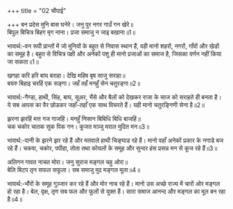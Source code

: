 +++
title = "02 चौपाई"

+++
बन प्रदेस मुनि बास घनेरे। जनु पुर नगर गाउँ गन खेरे॥  
बिपुल बिचित्र बिहग मृग नाना। प्रजा समाजु न जाइ बखाना॥1॥  

भावार्थ:-वन रूपी प्रान्तों में जो मुनियों के बहुत से निवास स्थान हैं, वही मानो शहरों, नगरों, गाँवों और खेडों का समूह है। बहुत से विचित्र पक्षी और अनेकों पशु ही मानो प्रजाओं का समाज है, जिसका वर्णन नहीं किया जा सकता॥1॥  

खगहा करि हरि बाघ बराहा। देखि महिष बृष साजु सराहा॥  
बयरु बिहाइ चरहिं एक सङ्गा। जहँ तहँ मनहुँ सेन चतुरङ्गा॥2॥  

भावार्थ:-गैण्डा, हाथी, सिंह, बाघ, सूअर, भैंसे और बैलों को देखकर राजा के साज को सराहते ही बनता है। ये सब आपस का वैर छोडकर जहाँ-तहाँ एक साथ विचरते हैं। यही मानो चतुरङ्गिणी सेना है॥2॥  

झरना झरहिं मत्त गज गाजहिं। मनहुँ निसान बिबिधि बिधि बाजहिं॥  
चक चकोर चातक सुक पिक गन। कूजत मञ्जु मराल मुदित मन॥3॥  

भावार्थ:-पानी के झरने झर रहे हैं और मतवाले हाथी चिङ्घाड रहे हैं। मानो वहाँ अनेकों प्रकार के नगाडे बज रहे हैं। चकवा, चकोर, पपीहा, तोता तथा कोयलों के समूह और सुन्दर हंस प्रसन्न मन से कूज रहे हैं॥3॥  

अलिगन गावत नाचत मोरा। जनु सुराज मङ्गल चहु ओरा॥  
बेलि बिटप तृन सफल सफूला। सब समाजु मुद मङ्गल मूला॥4॥  

भावार्थ:-भौंरों के समूह गुञ्जार कर रहे हैं और मोर नाच रहे हैं। मानो उस अच्छे राज्य में चारों ओर मङ्गल हो रहा है। बेल, वृक्ष, तृण सब फल और फूलों से युक्त हैं। सारा समाज आनन्द और मङ्गल का मूल बन रहा है॥4॥  
